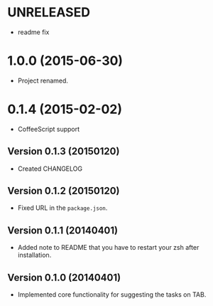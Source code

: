 # UNRELEASED

  * readme fix

# 1.0.0 (2015-06-30)

  * Project renamed.

# 0.1.4 (2015-02-02)

  * CoffeeScript support

## Version 0.1.3 (20150120)

  * Created CHANGELOG

## Version 0.1.2 (20150120)

  * Fixed URL in the `package.json`.

## Version 0.1.1 (20140401)

  * Added note to README that you have to restart your zsh after installation.

## Version 0.1.0 (20140401)

  * Implemented core functionality for suggesting the tasks on TAB.

